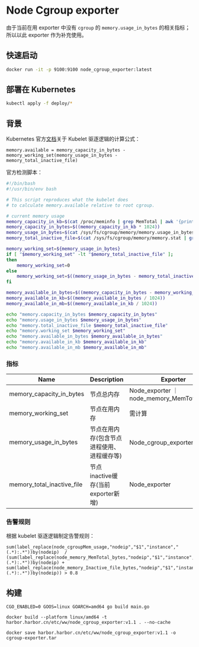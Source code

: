 # Node Cgroup exporter

由于当前在用 exporter 中没有 `cgroup` 的 `memory.usage_in_bytes` 的相关指标；所以以此 exporter 作为补充使用。



## 快速启动
```bash
docker run -it -p 9100:9100 node_cgroup_exporter:latest 
```

## 部署在 Kubernetes
```bash
kubectl apply -f deploy/*
```

## 背景
Kubernetes 官方[文档](https://kubernetes.io/zh-cn/examples/admin/resource/memory-available.sh)关于 Kubelet 驱逐逻辑的计算公式：
```
memory.available = memory_capacity_in_bytes - memory_working_set(memory_usage_in_bytes - 
memory_total_inactive_file)
```

官方检测脚本：
```bash
#!/bin/bash
#!/usr/bin/env bash

# This script reproduces what the kubelet does
# to calculate memory.available relative to root cgroup.

# current memory usage
memory_capacity_in_kb=$(cat /proc/meminfo | grep MemTotal | awk '{print $2}')
memory_capacity_in_bytes=$((memory_capacity_in_kb * 1024))
memory_usage_in_bytes=$(cat /sys/fs/cgroup/memory/memory.usage_in_bytes)
memory_total_inactive_file=$(cat /sys/fs/cgroup/memory/memory.stat | grep total_inactive_file | awk '{print $2}')

memory_working_set=${memory_usage_in_bytes}
if [ "$memory_working_set" -lt "$memory_total_inactive_file" ];
then
    memory_working_set=0
else
    memory_working_set=$((memory_usage_in_bytes - memory_total_inactive_file))
fi

memory_available_in_bytes=$((memory_capacity_in_bytes - memory_working_set))
memory_available_in_kb=$((memory_available_in_bytes / 1024))
memory_available_in_mb=$((memory_available_in_kb / 1024))

echo "memory.capacity_in_bytes $memory_capacity_in_bytes"
echo "memory.usage_in_bytes $memory_usage_in_bytes"
echo "memory.total_inactive_file $memory_total_inactive_file"
echo "memory.working_set $memory_working_set"
echo "memory.available_in_bytes $memory_available_in_bytes"
echo "memory.available_in_kb $memory_available_in_kb"
echo "memory.available_in_mb $memory_available_in_mb"

```

### 指标

Name     | Description | Exporter | Metric
---------|-------------|-------------|----
memory_capacity_in_bytes | 节点总内存 | Node_exporter ｜ node_memory_MemTotal_bytes
memory_working_set | 节点在用内存 | 需计算 | /
memory_usage_in_bytes | 节点在用内存(包含节点进程使用、进程缓存等) | Node_cgroup_exporter(新增) | node_cgroupMem_usage
memory_total_inactive_file | 节点inactive缓存(当前exporter新增) | Node_exporter | node_memory_Inactive_file_bytes


### 告警规则

根据 kubelet 驱逐逻辑制定告警规则：
```
sum(label_replace(node_cgroupMem_usage,"nodeip","$1","instance","(.*):.*"))by(nodeip)  / (sum(label_replace(node_memory_MemTotal_bytes,"nodeip","$1","instance","(.*):.*"))by(nodeip) + sum(label_replace(node_memory_Inactive_file_bytes,"nodeip","$1","instance","(.*):.*"))by(nodeip)) > 0.8
```

## 构建

```
CGO_ENABLED=0 GOOS=linux GOARCH=amd64 go build main.go
```

```
docker build --platform linux/amd64 -t harbor.harbor.cn/etc/ww/node_cgroup_exporter:v1.1 . --no-cache
```

```
docker save harbor.harbor.cn/etc/ww/node_cgroup_exporter:v1.1 -o cgroup-exporter.tar
```